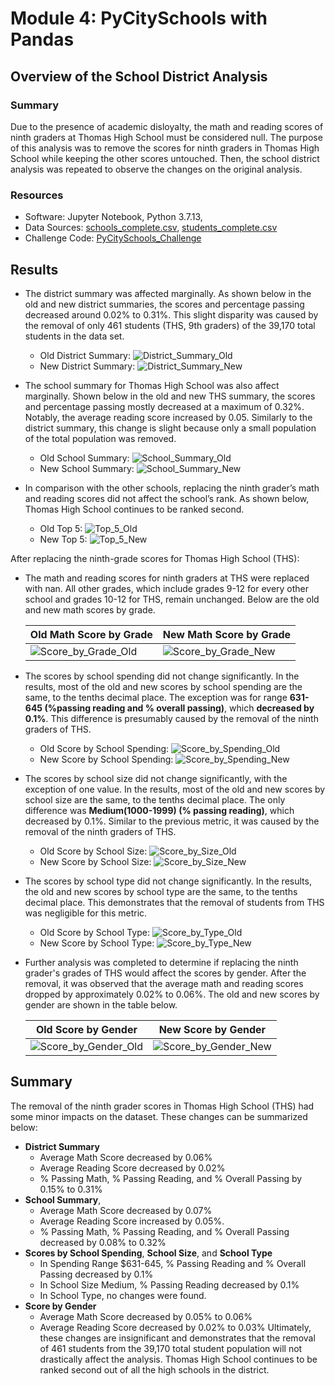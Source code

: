 # Module 4: PyCitySchools with Pandas

## Overview of the School District Analysis

### Summary
Due to the presence of academic disloyalty, the math and reading scores of ninth graders at Thomas High School must be considered null. The purpose of this analysis was to remove the scores for ninth graders in Thomas High School while keeping the other scores untouched. Then, the school district analysis was repeated to observe the changes on the original analysis.  

### Resources
* Software: Jupyter Notebook, Python 3.7.13,
* Data Sources: [schools_complete.csv](https://github.com/daniel-sh-au/UofT_DataBC_Module04_school-district-analysis/blob/main/Resources/schools_complete.csv), [students_complete.csv](https://github.com/daniel-sh-au/UofT_DataBC_Module04_school-district-analysis/blob/main/Resources/students_complete.csv)
* Challenge Code: [PyCitySchools_Challenge](https://github.com/daniel-sh-au/UofT_DataBC_Module04_school-district-analysis/blob/main/PyCitySchools_Challenge.ipynb)

## Results
* The district summary was affected marginally. As shown below in the old and new district summaries, the scores and percentage passing decreased around 0.02% to 0.31%. This slight disparity was caused by the removal of only 461 students (THS, 9th graders) of the 39,170 total students in the data set. 
  * Old District Summary: ![District_Summary_Old](https://github.com/daniel-sh-au/UofT_DataBC_Module04_school-district-analysis/blob/main/Resources/results_district_sum_old.PNG)
  * New District Summary: ![District_Summary_New](https://github.com/daniel-sh-au/UofT_DataBC_Module04_school-district-analysis/blob/main/Resources/results_district_sum_new.PNG)

* The school summary for Thomas High School was also affect marginally. Shown below in the old and new THS summary, the scores and percentage passing mostly decreased at a maximum of 0.32%. Notably, the average reading score increased by 0.05. Similarly to the district summary, this change is slight because only a small population of the total population was removed. 
  * Old School Summary: ![School_Summary_Old](https://github.com/daniel-sh-au/UofT_DataBC_Module04_school-district-analysis/blob/main/Resources/results_school_sum_old.PNG)
  * New School Summary: ![School_Summary_New](https://github.com/daniel-sh-au/UofT_DataBC_Module04_school-district-analysis/blob/main/Resources/results_school_sum_new.PNG)

* In comparison with the other schools, replacing the ninth grader’s math and reading scores did not affect the school’s rank. As shown below, Thomas High School continues to be ranked second. 
  * Old Top 5: ![Top_5_Old](https://github.com/daniel-sh-au/UofT_DataBC_Module04_school-district-analysis/blob/main/Resources/results_top5_old.PNG)
  * New Top 5: ![Top_5_New](https://github.com/daniel-sh-au/UofT_DataBC_Module04_school-district-analysis/blob/main/Resources/results_top5_new.PNG)

After replacing the ninth-grade scores for Thomas High School (THS):
* The math and reading scores for ninth graders at THS were replaced with nan. All other grades, which include grades 9-12 for every other school and grades 10-12 for THS, remain unchanged. Below are the old and new math scores by grade. 

  | Old Math Score by Grade | New Math Score by Grade |
  | ----------------------- | ----------------------- |
  | ![Score_by_Grade_Old](https://github.com/daniel-sh-au/UofT_DataBC_Module04_school-district-analysis/blob/main/Resources/results_score_by_grade_old.PNG)| ![Score_by_Grade_New](https://github.com/daniel-sh-au/UofT_DataBC_Module04_school-district-analysis/blob/main/Resources/results_score_by_grade_new.PNG) |

* The scores by school spending did not change significantly. In the results, most of the old and new scores by school spending are the same, to the tenths decimal place. The exception was for range **631-645 (%passing reading and % overall passing)**, which **decreased by 0.1%**. This difference is presumably caused by the removal of the ninth graders of THS. 
  * Old Score by School Spending: ![Score_by_Spending_Old](https://github.com/daniel-sh-au/UofT_DataBC_Module04_school-district-analysis/blob/main/Resources/results_score_by_spending_old.PNG)
  * New Score by School Spending: ![Score_by_Spending_New](https://github.com/daniel-sh-au/UofT_DataBC_Module04_school-district-analysis/blob/main/Resources/results_score_by_spending_new.PNG)

* The scores by school size did not change significantly, with the exception of one value. In the results, most of the old and new scores by school size are the same, to the tenths decimal place. The only difference was **Medium(1000-1999) (% passing reading)**, which decreased by 0.1%. Similar to the previous metric, it was caused by the removal of the ninth graders of THS. 
  * Old Score by School Size: ![Score_by_Size_Old](https://github.com/daniel-sh-au/UofT_DataBC_Module04_school-district-analysis/blob/main/Resources/results_score_by_size_old.PNG)
  * New Score by School Size: ![Score_by_Size_New](https://github.com/daniel-sh-au/UofT_DataBC_Module04_school-district-analysis/blob/main/Resources/results_score_by_size_new.PNG)

* The scores by school type did not change significantly. In the results, the old and new scores by school type are the same, to the tenths decimal place. This demonstrates that the removal of students from THS was negligible for this metric. 
  * Old Score by School Type: ![Score_by_Type_Old](https://github.com/daniel-sh-au/UofT_DataBC_Module04_school-district-analysis/blob/main/Resources/results_score_by_type_old.PNG)
  * New Score by School Type: ![Score_by_Type_New](https://github.com/daniel-sh-au/UofT_DataBC_Module04_school-district-analysis/blob/main/Resources/results_score_by_type_new.PNG)

* Further analysis was completed to determine if replacing the ninth grader's grades of THS would affect the scores by gender. After the removal, it was observed that the average math and reading scores dropped by approximately 0.02% to 0.06%. The old and new scores by gender are shown in the table below. 

    | Old Score by Gender | New Score by Gender |
    | ------------------- | ------------------- |
    | ![Score_by_Gender_Old](https://github.com/daniel-sh-au/UofT_DataBC_Module04_school-district-analysis/blob/main/Resources/results_score_by_gender_old.PNG) | ![Score_by_Gender_New](https://github.com/daniel-sh-au/UofT_DataBC_Module04_school-district-analysis/blob/main/Resources/results_score_by_gender_new.PNG)

## Summary
The removal of the ninth grader scores in Thomas High School (THS) had some minor impacts on the dataset. These changes can be summarized below: 
* **District Summary**
  * Average Math Score decreased by 0.06% 
  * Average Reading Score decreased by 0.02% 
  * % Passing Math, % Passing Reading, and % Overall Passing by 0.15% to 0.31%
* **School Summary**,
  * Average Math Score decreased by 0.07%
  * Average Reading Score increased by 0.05%.
  * % Passing Math, % Passing Reading, and % Overall Passing decreased by 0.08% to 0.32%
* **Scores by School Spending**, **School Size**, and **School Type**
  * In Spending Range $631-645, % Passing Reading and % Overall Passing decreased by 0.1%
  * In School Size Medium, % Passing Reading decreased by 0.1%
  * In School Type, no changes were found. 
* **Score by Gender**
  * Average Math Score decreased by 0.05% to 0.06%
  * Average Reading Score decreased by 0.02% to 0.03%
Ultimately, these changes are insignificant and demonstrates that the removal of 461 students from the 39,170 total student population will not drastically affect the analysis. Thomas High School continues to be ranked second out of all the high schools in the district. 
